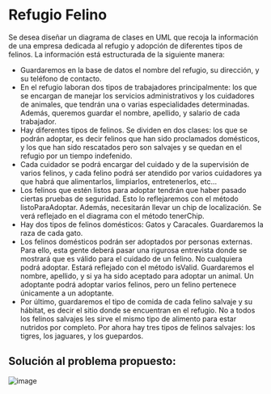 # Refugio Felino
Se desea diseñar un diagrama de clases en UML que recoja la información de una empresa dedicada al refugio y adopción de diferentes tipos de felinos.
La información está estructurada de la siguiente manera:

- Guardaremos en la base de datos el nombre del refugio, su dirección, y su teléfono de contacto.
- En el refugio laboran dos tipos de trabajadores principalmente: los que se encargan de manejar los servicios administrativos y los cuidadores de animales, que tendrán una o varias especialidades determinadas. Además, queremos guardar el nombre, apellido, y salario de cada trabajador. 
- Hay diferentes tipos de felinos. Se dividen en dos clases: los que se podrán adoptar, es decir felinos que han sido proclamados domésticos, y los que han sido rescatados pero son salvajes y se quedan en el refugio por un tiempo indefenido.
- Cada cuidador se podrá encargar del cuidado y de la supervisión de varios felinos, y cada felino podrá ser atendido por varios cuidadores ya que habrá que alimentarlos, limpiarlos, entretenerlos, etc...
- Los felinos que estén listos para adoptar tendrán que haber pasado ciertas pruebas de seguridad. Esto lo reflejaremos con el método listoParaAdoptar. Además, necesitarán llevar un chip de localización. Se verá reflejado en el diagrama con el método tenerChip.
- Hay dos tipos de felinos domésticos: Gatos y Caracales. Guardaremos la raza de cada gato.
- Los felinos domésticos podrán ser adoptados por personas externas. Para ello, esta gente deberá pasar una rigurosa entrevista donde se mostrará que es válido para el cuidado de un felino. No cualquiera podrá adoptar. Estará reflejado con el método isValid. Guardaremos el nombre, apellido, y si ya ha sido aceptado para adoptar un animal. Un adoptante podrá adoptar varios felinos, pero un felino pertenece únicamente a un adoptante.
- Por último, guardaremos el tipo de comida de cada felino salvaje y su hábitat, es decir el sitio donde se encuentran en el refugio. No a todos los felinos salvajes les sirve el mismo tipo de alimento para estar nutridos por completo. Por ahora hay tres tipos de felinos salvajes: los tigres, los jaguares, y los guepardos.



## Solución al problema propuesto:
![image](https://user-images.githubusercontent.com/114931679/224363620-1066d3b9-9a84-4b21-b965-aebf5b67624f.png)
